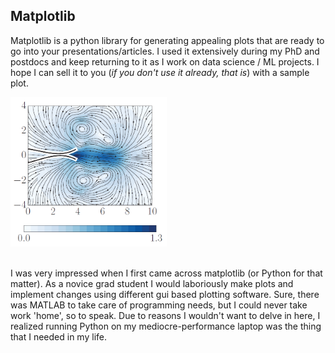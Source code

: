 ## Matplotlib 

Matplotlib is a python library for generating appealing plots that are ready to go into your presentations/articles. I used it extensively during my PhD and postdocs and keep returning to it as I work on data science / ML projects. I hope I can sell it to you (*if you don't use it already, that is*) with a sample plot.

<img src="python_matplotlib/sample_streams.png?raw=true" width="250" title = "Streamlines showing the formation of multiple vortices in the presence of flexible flaps">
<br><br>

I was very impressed when I first came across matplotlib (or Python for that matter). As a novice grad student I would laboriously make plots and implement changes using different gui based plotting software. Sure, there was MATLAB to take care of programming needs, but I could never take work 'home', so to speak. Due to reasons I wouldn't want to delve in here, I realized running Python on my mediocre-performance laptop was the thing that I needed in my life. 

